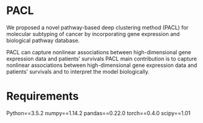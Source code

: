 # PACL
We proposed a novel pathway-based deep clustering method (PACL) for molecular subtyping of cancer by incorporating gene expression and biological pathway database.

PACL can capture nonlinear associations between high-dimensional gene expression data and patients’ survivals
PACL main contribution is to capture nonlinear associations between high-dimensional gene expression data and patients’ survivals and to interpret the model biologically.

# Requirements
 Python==3.5.2
 numpy==1.14.2
pandas==0.22.0
torch==0.4.0
scipy==1.01
